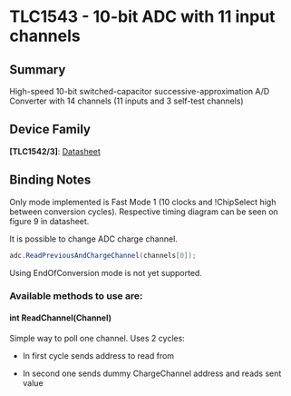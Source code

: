 # TLC1543 - 10-bit ADC with 11 input channels

## Summary

High-speed 10-bit switched-capacitor successive-approximation A/D Converter with 14 channels (11 inputs and 3 self-test channels)

## Device Family

**[TLC1542/3]**: [Datasheet](https://www.ti.com/lit/ds/symlink/tlc1543.pdf)

## Binding Notes

Only mode implemented is Fast Mode 1 (10 clocks and !ChipSelect high between conversion cycles). 
Respective timing diagram can be seen on figure 9 in datasheet.

It is possible to change ADC charge channel.

```c#
adc.ReadPreviousAndChargeChannel(channels[0]);
```

Using EndOfConversion mode is not yet supported.

### Available methods to use are:

#### int ReadChannel(Channel)

Simple way to poll one channel.
Uses 2 cycles:

- In first cycle sends address to read from

- In second one sends dummy ChargeChannel address and reads sent value